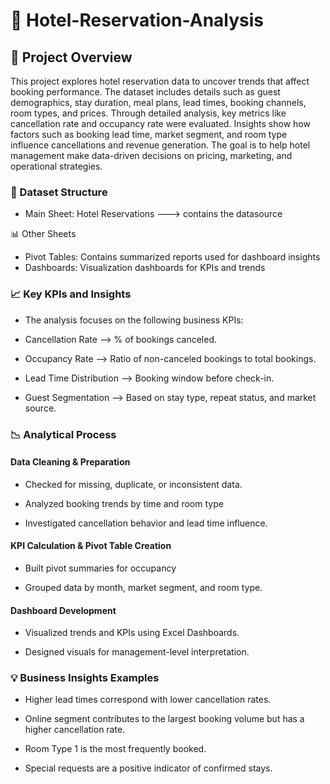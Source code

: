 # 🏨 Hotel-Reservation-Analysis

## 📘 Project Overview

This project explores hotel reservation data to uncover trends that affect booking performance. The dataset includes details such as guest demographics, stay duration, meal plans, lead times, booking channels, room types, and prices. Through detailed analysis, key metrics like cancellation rate and occupancy rate were evaluated. Insights show how factors such as booking lead time, market segment, and room type influence cancellations and revenue generation. The goal is to help hotel management make data-driven decisions on pricing, marketing, and operational strategies.

### 📂 Dataset Structure
- Main Sheet: Hotel Reservations ---> contains the datasource

📊 Other Sheets
- Pivot Tables:	Contains summarized reports used for dashboard insights
- Dashboards:	Visualization dashboards for KPIs and trends

### 📈 Key KPIs and Insights

- The analysis focuses on the following business KPIs:

- Cancellation Rate --> % of bookings canceled.

- Occupancy Rate --> Ratio of non-canceled bookings to total bookings.

- Lead Time Distribution --> Booking window before check-in.

- Guest Segmentation --> Based on stay type, repeat status, and market source.


### 📉 Analytical Process

#### Data Cleaning & Preparation

- Checked for missing, duplicate, or inconsistent data.

- Analyzed booking trends by time and room type

- Investigated cancellation behavior and lead time influence.

#### KPI Calculation & Pivot Table Creation

- Built pivot summaries for occupancy

- Grouped data by month, market segment, and room type.

#### Dashboard Development

- Visualized trends and KPIs using Excel Dashboards.

- Designed visuals for management-level interpretation.

### 💡 Business Insights Examples

- Higher lead times correspond with lower cancellation rates.

- Online segment contributes to the largest booking volume but has a higher cancellation rate.

- Room Type 1 is the most frequently booked.

- Special requests are a positive indicator of confirmed stays.

